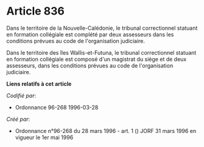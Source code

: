 # Article 836

Dans le territoire de la Nouvelle-Calédonie, le tribunal correctionnel statuant en formation collégiale est complété par deux
assesseurs dans les conditions prévues au code de l'organisation judiciaire.

Dans le territoire des îles Wallis-et-Futuna, le tribunal correctionnel statuant en formation collégiale est composé d'un
magistrat du siège et de deux assesseurs, dans les conditions prévues au code de l'organisation judiciaire.

**Liens relatifs à cet article**

_Codifié par_:

  - Ordonnance 96-268 1996-03-28

_Créé par_:

  - Ordonnance n°96-268 du 28 mars 1996 - art. 1 () JORF 31 mars 1996 en vigueur le 1er mai 1996

